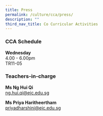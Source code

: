 ```yaml
---
title: Press
permalink: /culture/cca/press/
description: ""
third_nav_title: Co Curricular Activities
---
```

### CCA Schedule

**Wednesday**  
4.00 - 6.00pm  
TR11-05

### Teachers-in-charge

**Ms Ng Hui Qi**    
[ng.hui.qi@ejc.edu.sg](mailto:ng.hui.qi@ejc.edu.sg)

**Ms Priya Haritheertham**  
[priyadharshini@ejc.edu.sg](mailto:priyadharshini@ejc.edu.sg)